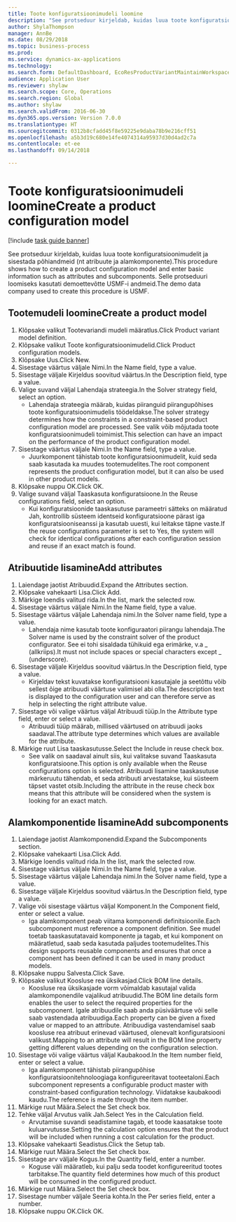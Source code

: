 ```yaml
--- 
title: Toote konfiguratsioonimudeli loomine
description: "See protseduur kirjeldab, kuidas luua toote konfiguratsioonimudelit ja sisestada põhiandmeid (nt atribuute ja alamkomponente)."
author: ShylaThompson
manager: AnnBe
ms.date: 08/29/2018
ms.topic: business-process
ms.prod: 
ms.service: dynamics-ax-applications
ms.technology: 
ms.search.form: DefaultDashboard, EcoResProductVariantMaintainWorkspace, PCProductConfigurationModelListPage, PCCreateProductConfigurationModel, PCProductConfigurationModelDetails, PCBOMLineDetails
audience: Application User
ms.reviewer: shylaw
ms.search.scope: Core, Operations
ms.search.region: Global
ms.author: shylaw
ms.search.validFrom: 2016-06-30
ms.dyn365.ops.version: Version 7.0.0
ms.translationtype: HT
ms.sourcegitcommit: 0312b8cfadd45f8e59225e9daba78b9e216cff51
ms.openlocfilehash: a5b3d19c680e14fe4074314a95937d30d4ad2c7a
ms.contentlocale: et-ee
ms.lasthandoff: 09/14/2018

---
```

# <a name="create-a-product-configuration-model"></a><span data-ttu-id="bddc3-103">Toote konfiguratsioonimudeli loomine</span><span class="sxs-lookup"><span data-stu-id="bddc3-103">Create a product configuration model</span></span>

[!include [task guide banner](../../includes/task-guide-banner.md)]

<span data-ttu-id="bddc3-104">See protseduur kirjeldab, kuidas luua toote konfiguratsioonimudelit ja sisestada põhiandmeid (nt atribuute ja alamkomponente).</span><span class="sxs-lookup"><span data-stu-id="bddc3-104">This procedure shows how to create a product configuration model and enter basic information such as attributes and subcomponents.</span></span> <span data-ttu-id="bddc3-105">Selle protseduuri loomiseks kasutati demoettevõtte USMF-i andmeid.</span><span class="sxs-lookup"><span data-stu-id="bddc3-105">The demo data company used to create this procedure is USMF.</span></span>


## <a name="create-a-product-model"></a><span data-ttu-id="bddc3-106">Tootemudeli loomine</span><span class="sxs-lookup"><span data-stu-id="bddc3-106">Create a product model</span></span>
1. <span data-ttu-id="bddc3-107">Klõpsake valikut Tootevariandi mudeli määratlus.</span><span class="sxs-lookup"><span data-stu-id="bddc3-107">Click Product variant model definition.</span></span>
2. <span data-ttu-id="bddc3-108">Klõpsake valikut Toote konfiguratsioonimudelid.</span><span class="sxs-lookup"><span data-stu-id="bddc3-108">Click Product configuration models.</span></span>
3. <span data-ttu-id="bddc3-109">Klõpsake Uus.</span><span class="sxs-lookup"><span data-stu-id="bddc3-109">Click New.</span></span>
4. <span data-ttu-id="bddc3-110">Sisestage väärtus väljale Nimi.</span><span class="sxs-lookup"><span data-stu-id="bddc3-110">In the Name field, type a value.</span></span>
5. <span data-ttu-id="bddc3-111">Sisestage väljale Kirjeldus soovitud väärtus.</span><span class="sxs-lookup"><span data-stu-id="bddc3-111">In the Description field, type a value.</span></span>
6. <span data-ttu-id="bddc3-112">Valige suvand väljal Lahendaja strateegia.</span><span class="sxs-lookup"><span data-stu-id="bddc3-112">In the Solver strategy field, select an option.</span></span>
    * <span data-ttu-id="bddc3-113">Lahendaja strateegia määrab, kuidas piiranguid piirangupõhises toote konfiguratsioonimudelis töödeldakse.</span><span class="sxs-lookup"><span data-stu-id="bddc3-113">The solver strategy determines how the constraints in a constraint-based product configuration model are processed.</span></span> <span data-ttu-id="bddc3-114">See valik võib mõjutada toote konfiguratsioonimudeli toimimist.</span><span class="sxs-lookup"><span data-stu-id="bddc3-114">This selection can have an impact on the performance of the product configuration model.</span></span>  
7. <span data-ttu-id="bddc3-115">Sisestage väärtus väljale Nimi.</span><span class="sxs-lookup"><span data-stu-id="bddc3-115">In the Name field, type a value.</span></span>
    * <span data-ttu-id="bddc3-116">Juurkomponent tähistab toote konfiguratsioonimudelit, kuid seda saab kasutada ka muudes tootemudelites.</span><span class="sxs-lookup"><span data-stu-id="bddc3-116">The root component represents the product configuration model, but it can also be used in other product models.</span></span>  
8. <span data-ttu-id="bddc3-117">Klõpsake nuppu OK.</span><span class="sxs-lookup"><span data-stu-id="bddc3-117">Click OK.</span></span>
9. <span data-ttu-id="bddc3-118">Valige suvand väljal Taaskasuta konfiguratsioone.</span><span class="sxs-lookup"><span data-stu-id="bddc3-118">In the Reuse configurations field, select an option.</span></span>
    * <span data-ttu-id="bddc3-119">Kui konfiguratsioonide taaskasutuse parameetri sätteks on määratud Jah, kontrollib süsteem identseid konfiguratsioone pärast iga konfiguratsiooniseanssi ja kasutab uuesti, kui leitakse täpne vaste.</span><span class="sxs-lookup"><span data-stu-id="bddc3-119">If the reuse configurations parameter is set to Yes, the system will check for identical configurations after each configuration session and reuse if an exact match is found.</span></span>  

## <a name="add-attributes"></a><span data-ttu-id="bddc3-120">Atribuutide lisamine</span><span class="sxs-lookup"><span data-stu-id="bddc3-120">Add attributes</span></span>
1. <span data-ttu-id="bddc3-121">Laiendage jaotist Atribuudid.</span><span class="sxs-lookup"><span data-stu-id="bddc3-121">Expand the Attributes section.</span></span>
2. <span data-ttu-id="bddc3-122">Klõpsake vahekaarti Lisa.</span><span class="sxs-lookup"><span data-stu-id="bddc3-122">Click Add.</span></span>
3. <span data-ttu-id="bddc3-123">Märkige loendis valitud rida.</span><span class="sxs-lookup"><span data-stu-id="bddc3-123">In the list, mark the selected row.</span></span>
4. <span data-ttu-id="bddc3-124">Sisestage väärtus väljale Nimi.</span><span class="sxs-lookup"><span data-stu-id="bddc3-124">In the Name field, type a value.</span></span>
5. <span data-ttu-id="bddc3-125">Sisestage väärtus väljale Lahendaja nimi.</span><span class="sxs-lookup"><span data-stu-id="bddc3-125">In the Solver name field, type a value.</span></span>
    * <span data-ttu-id="bddc3-126">Lahendaja nime kasutab toote konfiguraatori piirangu lahendaja.</span><span class="sxs-lookup"><span data-stu-id="bddc3-126">The Solver name is used by the constraint solver of the product configurator.</span></span> <span data-ttu-id="bddc3-127">See ei tohi sisaldada tühikuid ega erimärke, v.a _ (allkriips).</span><span class="sxs-lookup"><span data-stu-id="bddc3-127">It must not include spaces or special characters except _ (underscore).</span></span>  
6. <span data-ttu-id="bddc3-128">Sisestage väljale Kirjeldus soovitud väärtus.</span><span class="sxs-lookup"><span data-stu-id="bddc3-128">In the Description field, type a value.</span></span>
    * <span data-ttu-id="bddc3-129">Kirjeldav tekst kuvatakse konfiguratsiooni kasutajale ja seetõttu võib sellest õige atribuudi väärtuse valimisel abi olla.</span><span class="sxs-lookup"><span data-stu-id="bddc3-129">The description text is displayed to the configuration user and can therefore serve as help in selecting the right attribute value.</span></span>  
7. <span data-ttu-id="bddc3-130">Sisestage või valige väärtus väljal Atribuudi tüüp.</span><span class="sxs-lookup"><span data-stu-id="bddc3-130">In the Attribute type field, enter or select a value.</span></span>
    * <span data-ttu-id="bddc3-131">Atribuudi tüüp määrab, millised väärtused on atribuudi jaoks saadaval.</span><span class="sxs-lookup"><span data-stu-id="bddc3-131">The attribute type determines which values are available for the attribute.</span></span>  
8. <span data-ttu-id="bddc3-132">Märkige ruut Lisa taaskasutusse.</span><span class="sxs-lookup"><span data-stu-id="bddc3-132">Select the Include in reuse check box.</span></span>
    * <span data-ttu-id="bddc3-133">See valik on saadaval ainult siis, kui valitakse suvand Taaskasuta konfiguratsioone.</span><span class="sxs-lookup"><span data-stu-id="bddc3-133">This option is only available when the Reuse configurations option is selected.</span></span> <span data-ttu-id="bddc3-134">Atribuudi lisamine taaskasutuse märkeruutu tähendab, et seda atribuuti arvestatakse, kui süsteem täpset vastet otsib.</span><span class="sxs-lookup"><span data-stu-id="bddc3-134">Including the attribute in the reuse check box means that this attribute will be considered when the system is looking for an exact match.</span></span>  

## <a name="add-subcomponents"></a><span data-ttu-id="bddc3-135">Alamkomponentide lisamine</span><span class="sxs-lookup"><span data-stu-id="bddc3-135">Add subcomponents</span></span>
1. <span data-ttu-id="bddc3-136">Laiendage jaotist Alamkomponendid.</span><span class="sxs-lookup"><span data-stu-id="bddc3-136">Expand the Subcomponents section.</span></span>
2. <span data-ttu-id="bddc3-137">Klõpsake vahekaarti Lisa.</span><span class="sxs-lookup"><span data-stu-id="bddc3-137">Click Add.</span></span>
3. <span data-ttu-id="bddc3-138">Märkige loendis valitud rida.</span><span class="sxs-lookup"><span data-stu-id="bddc3-138">In the list, mark the selected row.</span></span>
4. <span data-ttu-id="bddc3-139">Sisestage väärtus väljale Nimi.</span><span class="sxs-lookup"><span data-stu-id="bddc3-139">In the Name field, type a value.</span></span>
5. <span data-ttu-id="bddc3-140">Sisestage väärtus väljale Lahendaja nimi.</span><span class="sxs-lookup"><span data-stu-id="bddc3-140">In the Solver name field, type a value.</span></span>
6. <span data-ttu-id="bddc3-141">Sisestage väljale Kirjeldus soovitud väärtus.</span><span class="sxs-lookup"><span data-stu-id="bddc3-141">In the Description field, type a value.</span></span>
7. <span data-ttu-id="bddc3-142">Valige või sisestage väärtus väljal Komponent.</span><span class="sxs-lookup"><span data-stu-id="bddc3-142">In the Component field, enter or select a value.</span></span>
    * <span data-ttu-id="bddc3-143">Iga alamkomponent peab viitama komponendi definitsioonile.</span><span class="sxs-lookup"><span data-stu-id="bddc3-143">Each subcomponent must reference a component definition.</span></span> <span data-ttu-id="bddc3-144">See mudel toetab taaskasutatavaid komponente ja tagab, et kui komponent on määratletud, saab seda kasutada paljudes tootemudelites.</span><span class="sxs-lookup"><span data-stu-id="bddc3-144">This design supports reusable components and ensures that once a component has been defined it can be used in many product models.</span></span>  
8. <span data-ttu-id="bddc3-145">Klõpsake nuppu Salvesta.</span><span class="sxs-lookup"><span data-stu-id="bddc3-145">Click Save.</span></span>
9. <span data-ttu-id="bddc3-146">Klõpsake valikut Koosluse rea üksikasjad.</span><span class="sxs-lookup"><span data-stu-id="bddc3-146">Click BOM line details.</span></span>
    * <span data-ttu-id="bddc3-147">Koosluse rea üksikasjade vorm võimaldab kasutajal valida alamkomponendile vajalikud atribuudid.</span><span class="sxs-lookup"><span data-stu-id="bddc3-147">The BOM line details form enables the user to select the required properties for the subcomponent.</span></span> <span data-ttu-id="bddc3-148">Igale atribuudile saab anda püsiväärtuse või selle saab vastendada atribuudiga.</span><span class="sxs-lookup"><span data-stu-id="bddc3-148">Each property can be given a fixed value or mapped to an attribute.</span></span> <span data-ttu-id="bddc3-149">Atribuudiga vastendamisel saab koosluse rea atribuut erinevad väärtused, olenevalt konfiguratsiooni valikust.</span><span class="sxs-lookup"><span data-stu-id="bddc3-149">Mapping to an attribute will result in the BOM line property getting different values depending on the configuration selection.</span></span>  
10. <span data-ttu-id="bddc3-150">Sisestage või valige väärtus väljal Kaubakood.</span><span class="sxs-lookup"><span data-stu-id="bddc3-150">In the Item number field, enter or select a value.</span></span>
    * <span data-ttu-id="bddc3-151">Iga alamkomponent tähistab piirangupõhise konfiguratsioonitehnoloogiaga konfigureeritavat tooteetaloni.</span><span class="sxs-lookup"><span data-stu-id="bddc3-151">Each subcomponent represents a configurable product master with constraint-based configuration technology.</span></span> <span data-ttu-id="bddc3-152">Viidatakse kaubakoodi kaudu.</span><span class="sxs-lookup"><span data-stu-id="bddc3-152">The reference is made through the item number.</span></span>  
11. <span data-ttu-id="bddc3-153">Märkige ruut Määra.</span><span class="sxs-lookup"><span data-stu-id="bddc3-153">Select the Set check box.</span></span>
12. <span data-ttu-id="bddc3-154">Tehke väljal Arvutus valik Jah.</span><span class="sxs-lookup"><span data-stu-id="bddc3-154">Select Yes in the Calculation field.</span></span>
    * <span data-ttu-id="bddc3-155">Arvutamise suvandi seadistamine tagab, et toode kaasatakse toote kuluarvutusse.</span><span class="sxs-lookup"><span data-stu-id="bddc3-155">Setting the calculation option ensures that the product will be included when running a cost calculation for the product.</span></span>  
13. <span data-ttu-id="bddc3-156">Klõpsake vahekaarti Seadistus.</span><span class="sxs-lookup"><span data-stu-id="bddc3-156">Click the Setup tab.</span></span>
14. <span data-ttu-id="bddc3-157">Märkige ruut Määra.</span><span class="sxs-lookup"><span data-stu-id="bddc3-157">Select the Set check box.</span></span>
15. <span data-ttu-id="bddc3-158">Sisestage arv väljale Kogus.</span><span class="sxs-lookup"><span data-stu-id="bddc3-158">In the Quantity field, enter a number.</span></span>
    * <span data-ttu-id="bddc3-159">Koguse väli määratleb, kui palju seda toodet konfigureeritud tootes tarbitakse.</span><span class="sxs-lookup"><span data-stu-id="bddc3-159">The quantity field determines how much of this product will be consumed in the configured product.</span></span>  
16. <span data-ttu-id="bddc3-160">Märkige ruut Määra.</span><span class="sxs-lookup"><span data-stu-id="bddc3-160">Select the Set check box.</span></span>
17. <span data-ttu-id="bddc3-161">Sisestage number väljale Seeria kohta.</span><span class="sxs-lookup"><span data-stu-id="bddc3-161">In the Per series field, enter a number.</span></span>
18. <span data-ttu-id="bddc3-162">Klõpsake nuppu OK.</span><span class="sxs-lookup"><span data-stu-id="bddc3-162">Click OK.</span></span>


